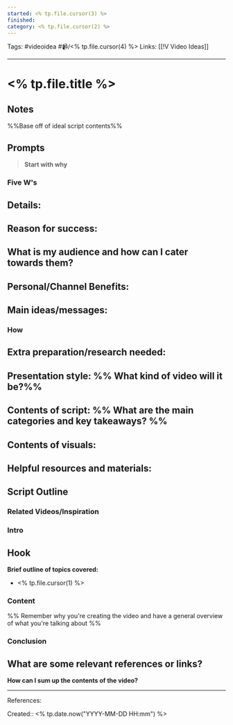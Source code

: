 ```yaml
---
started: <% tp.file.cursor(3) %>
finished:
category: <% tp.file.cursor(2) %>
---
```

Tags: #videoidea #📹/<% tp.file.cursor(4) %>
Links: [[!V Video Ideas]]
___
# <% tp.file.title %>
## Notes
%%Base off of ideal script contents%%
## Prompts
> **Start with why**
### Five W's
**Details:**
- 

**Reason for success:**
- 

**What is my audience and how can I cater towards them?**
- 

**Personal/Channel Benefits:**
- 

**Main ideas/messages:**
- 

### How
**Extra preparation/research needed:**
- 

**Presentation style:**
%% What kind of video will it be?%%
- 

**Contents of script:**
%% What are the main categories and key takeaways? %%
- 

**Contents of visuals:**
- 

**Helpful resources and materials:**
- 

## Script Outline
### Related Videos/Inspiration

### Intro
**Hook**
- 

**Brief outline of topics covered:**
- <% tp.file.cursor(1) %>
### Content
%% Remember why you're creating the video and have a general overview of what you're talking about %%
### Conclusion
**What are some relevant references or links?**
- 

**How can I sum up the contents of the video?**
___
References:

Created:: <% tp.date.now("YYYY-MM-DD HH:mm") %>